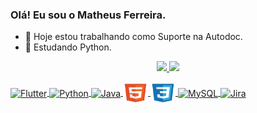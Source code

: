 ### Olá! Eu sou o Matheus Ferreira.

- 🔭 Hoje estou trabalhando como Suporte na Autodoc.
- 🌱 Estudando Python.

<div align="center">
  <a href="https://github.com/mathfqs">
  <img height="180em" src="https://github-readme-stats.vercel.app/api?username=mathfqs&show_icons=true&theme=light&include_all_commits=true&count_private=true"/>
  <img height="180em" src="https://github-readme-stats.vercel.app/api/top-langs/?username=mathfqs&layout=compact&langs_count=7&theme=light"/>
</div>
  
  <div style="display: inline_block"><br>
  <img align="center" alt="Flutter" height="30" width="40" src="https://cdn.jsdelivr.net/gh/devicons/devicon/icons/flutter/flutter-original.svg">
  <img align="center" alt="Python" height="30" width="40" src="https://cdn.jsdelivr.net/gh/devicons/devicon/icons/python/python-original.svg">
  <img align="center" alt="Java" height="30" width="40" src="https://cdn.jsdelivr.net/gh/devicons/devicon/icons/java/java-original.svg">
  <img align="center" alt="HTML" height="30" width="40" src="https://raw.githubusercontent.com/devicons/devicon/master/icons/html5/html5-original.svg">
  <img align="center" alt="CSS" height="30" width="40" src="https://raw.githubusercontent.com/devicons/devicon/master/icons/css3/css3-original.svg">
  <img align="center" alt="MySQL" height="30" width="40" src="https://cdn.jsdelivr.net/gh/devicons/devicon/icons/mysql/mysql-original-wordmark.svg">
  <img align="center" alt="Jira" height="30" width="40" src="https://cdn.jsdelivr.net/gh/devicons/devicon/icons/jira/jira-original.svg">
</div>
